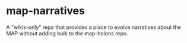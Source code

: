 # map-narratives
A "wikis-only" repo that provides a place to evolve narratives about the MAP without adding bulk to the map-holons repo.
